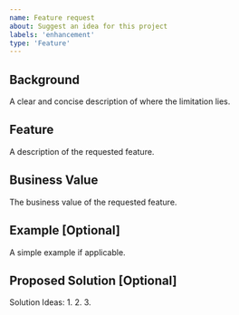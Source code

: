 ```yaml
---
name: Feature request
about: Suggest an idea for this project
labels: 'enhancement'
type: 'Feature'
---
```


## Background
A clear and concise description of where the limitation lies.

## Feature
A description of the requested feature.

## Business Value
The business value of the requested feature.

## Example [Optional]
A simple example if applicable.

## Proposed Solution [Optional]
Solution Ideas:
1. 
2. 
3. 
